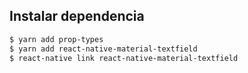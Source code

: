 ## Instalar dependencia

```bash
$ yarn add prop-types
$ yarn add react-native-material-textfield
$ react-native link react-native-material-textfield
```
